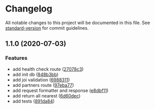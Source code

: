 # Changelog

All notable changes to this project will be documented in this file. See [standard-version](https://github.com/conventional-changelog/standard-version) for commit guidelines.

## 1.1.0 (2020-07-03)


### Features

* add health check route ([27078c3](https://github.com/ElissonAlvesSilva/ze-delivery-interview/commit/27078c3accca4176244f33bd23e1b0c5c9a968ba))
* add init db ([848b3bb](https://github.com/ElissonAlvesSilva/ze-delivery-interview/commit/848b3bbb9e266092b652d089f03619d02cafe098))
* add joi validation ([6988311](https://github.com/ElissonAlvesSilva/ze-delivery-interview/commit/6988311f62eea7eeb1f738e75aa0165e0c3875ad))
* add partners route ([97eba77](https://github.com/ElissonAlvesSilva/ze-delivery-interview/commit/97eba77c8cc8f631e53d068c077d3b329a3600fd))
* add request formatter and response ([e8dbf11](https://github.com/ElissonAlvesSilva/ze-delivery-interview/commit/e8dbf11f215437961a97afb02c602b3d18d7ea6c))
* add return all nearest ([6d60dec](https://github.com/ElissonAlvesSilva/ze-delivery-interview/commit/6d60dec4b124d9f210e51e204f1615bc80c288a1))
* add tests ([891da84](https://github.com/ElissonAlvesSilva/ze-delivery-interview/commit/891da842e64e832256d8692485e96f56f85ba450))
